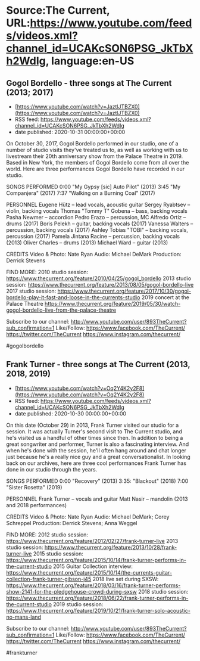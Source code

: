 # Source:The Current, URL:https://www.youtube.com/feeds/videos.xml?channel_id=UCAKcSON6PSG_JkTbXh2WdIg, language:en-US

## Gogol Bordello - three songs at The Current (2013; 2017)
 - [https://www.youtube.com/watch?v=JaztlJTBZX0](https://www.youtube.com/watch?v=JaztlJTBZX0)
 - RSS feed: https://www.youtube.com/feeds/videos.xml?channel_id=UCAKcSON6PSG_JkTbXh2WdIg
 - date published: 2020-10-31 00:00:00+00:00

On October 30, 2017, Gogol Bordello performed in our studio, one of a number of studio visits they've treated us to, as well as working with us to livestream their 20th anniversary show from the Palace Theatre in 2019. Based in New York, the members of Gogol Bordello come from all over the world. Here are three performances Gogol Bordello have recorded in our studio. 

SONGS PERFORMED
0:00 "My Gypsy [sic] Auto Pilot" (2013)
3:45 "My Companjera" (2017)
7:37 "Walking on a Burning Coal" (2017)

PERSONNEL
Eugene Hütz – lead vocals, acoustic guitar
Sergey Ryabtsev – violin, backing vocals
Thomas "Tommy T" Gobena – bass, backing vocals
Pasha Newmer – accordion
Pedro Erazo – percussion, MC 
Alfredo Ortiz – drums (2017)
Boris Pelekh – guitar, backing vocals (2017)
Vanessa Walters – percussion, backing vocals (2017)
Ashley Tobias "TOBI" – backing vocals, percussion (2017)
Pamela Jintana Racine – percussion, backing vocals (2013)
Oliver Charles – drums (2013)
Michael Ward – guitar (2013)

CREDITS
Video & Photo: Nate Ryan
Audio: Michael DeMark
Production: Derrick Stevens

FIND MORE:
2010 studio session: https://www.thecurrent.org/feature/2010/04/25/gogol_bordello
2013 studio session: https://www.thecurrent.org/feature/2013/08/05/gogol-bordello-live
2017 studio session:
https://www.thecurrent.org/feature/2017/10/30/gogol-bordello-play-it-fast-and-loose-in-the-currents-studio
2019 concert at the Palace Theatre
https://www.thecurrent.org/feature/2019/05/30/watch-gogol-bordello-live-from-the-palace-theatre

Subscribe to our channel:
http://www.youtube.com/user/893TheCurrent?sub_confirmation=1
Like/Follow:
https://www.facebook.com/TheCurrent/
https://twitter.com/TheCurrent
https://www.instagram.com/thecurrent/

#gogolbordello

## Frank Turner - three songs at The Current (2013, 2018, 2019)
 - [https://www.youtube.com/watch?v=Oq2Y4K2y2F8](https://www.youtube.com/watch?v=Oq2Y4K2y2F8)
 - RSS feed: https://www.youtube.com/feeds/videos.xml?channel_id=UCAKcSON6PSG_JkTbXh2WdIg
 - date published: 2020-10-30 00:00:00+00:00

On this date (October 29) in 2013, Frank Turner visited our studio for a session. It was actually Turner's second visit to The Current studio, and he's visited us a handful of other times since then. In addition to being a great songwriter and performer, Turner is also a fascinating interview. And when he's done with the session, he'll often hang around and chat longer just because he's a really nice guy and a great conversationalist. In looking back on our archives, here are three cool performances Frank Turner has done in our studio through the years.

SONGS PERFORMED
0:00 "Recovery" (2013)
3:35: "Blackout" (2018)
7:00 "Sister Rosetta" (2019)

PERSONNEL
Frank Turner – vocals and guitar
Matt Nasir – mandolin (2013 and 2018 performances)

CREDITS
Video & Photo: Nate Ryan
Audio: Michael DeMark; Corey Schreppel
Production: Derrick Stevens; Anna Weggel

FIND MORE:
2012 studio session: https://www.thecurrent.org/feature/2012/02/27/frank-turner-live
2013 studio session: https://www.thecurrent.org/feature/2013/10/28/frank-turner-live
2015 studio session:
https://www.thecurrent.org/feature/2015/10/14/frank-turner-performs-in-the-current-studio
2015 Guitar Collection interview:
https://www.thecurrent.org/feature/2015/10/14/the-currents-guitar-collection-frank-turner-gibson-j45
2018 live set during SXSW:
https://www.thecurrent.org/feature/2018/03/16/frank-turner-performs-show-2141-for-the-pledgehouse-crowd-during-sxsw
2018 studio session: https://www.thecurrent.org/feature/2018/06/22/frank-turner-performs-in-the-current-studio
2019 studio session:
https://www.thecurrent.org/feature/2019/10/21/frank-turner-solo-acoustic-no-mans-land

Subscribe to our channel:
http://www.youtube.com/user/893TheCurrent?sub_confirmation=1
Like/Follow:
https://www.facebook.com/TheCurrent/
https://twitter.com/TheCurrent
https://www.instagram.com/thecurrent/

#frankturner

